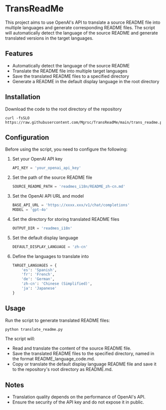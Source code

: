 # TransReadMe

This project aims to use OpenAI's API to translate a source README file into multiple languages and generate corresponding README files. The script will automatically detect the language of the source README and generate translated versions in the target languages.

## Features

- Automatically detect the language of the source README
- Translate the README file into multiple target languages
- Save the translated README files to a specified directory
- Generate a README in the default display language in the root directory

## Installation

Download the code to the root directory of the repository
```
curl -fsSLO https://raw.githubusercontent.com/Mgrsc/TransReadMe/main/trans_readme.py
```

## Configuration

Before using the script, you need to configure the following:

1. Set your OpenAI API key
   ```python
   API_KEY = 'your_openai_api_key'
   ```

2. Set the path of the source README file
   ```python
   SOURCE_README_PATH = 'readmes_i18n/README_zh-cn.md'
   ```

3. Set the OpenAI API URL and model
   ```python
   BASE_API_URL = 'https://xxxx.xxx/v1/chat/completions'
   MODEL = 'gpt-4o'
   ```

4. Set the directory for storing translated README files
   ```python
   OUTPUT_DIR = 'readmes_i18n'
   ```

5. Set the default display language
   ```python
   DEFAULT_DISPLAY_LANGUAGE = 'zh-cn'
   ```

6. Define the languages to translate into
   ```python
   TARGET_LANGUAGES = {
       'es': 'Spanish',
       'fr': 'French',
       'de': 'German',
       'zh-cn': 'Chinese (Simplified)',
       'ja': 'Japanese'
   }
   ```

## Usage

Run the script to generate translated README files:
```bash
python translate_readme.py
```

The script will:
- Read and translate the content of the source README file.
- Save the translated README files to the specified directory, named in the format README_language_code.md.
- Copy or translate the default display language README file and save it to the repository's root directory as README.md.

## Notes

- Translation quality depends on the performance of OpenAI's API.
- Ensure the security of the API key and do not expose it in public.